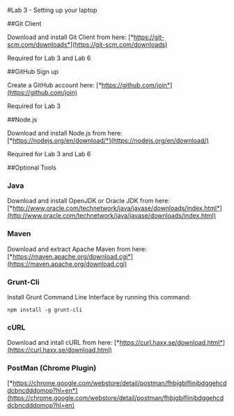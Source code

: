 #Lab 3 -  Setting up your laptop


##Git Client

Download and install Git Client from here:
[*https://git-scm.com/downloads*](https://git-scm.com/downloads)

Required for Lab 3 and Lab 6

##GitHub Sign up

Create a GitHub account here:
[*https://github.com/join*](https://github.com/join)

Required for Lab 3

##Node.js

Download and install Node.js from here:
[*https://nodejs.org/en/download/*](https://nodejs.org/en/download/)

Required for Lab 3 and Lab 6

##Optional Tools

### Java

Download and install OpenJDK or Oracle JDK from here:
[*http://www.oracle.com/technetwork/java/javase/downloads/index.html*](http://www.oracle.com/technetwork/java/javase/downloads/index.html)

### Maven

Download and extract Apache Maven from here:
[*https://maven.apache.org/download.cgi*](https://maven.apache.org/download.cgi)

### Grunt-Cli

Install Grunt Command Line Interface by running this command:
```
npm install -g grunt-cli
```

### cURL

Download and intall cURL from here:
[*https://curl.haxx.se/download.html*](https://curl.haxx.se/download.html)

### PostMan (Chrome Plugin)

[*https://chrome.google.com/webstore/detail/postman/fhbjgbiflinjbdggehcddcbncdddomop?hl=en*](https://chrome.google.com/webstore/detail/postman/fhbjgbiflinjbdggehcddcbncdddomop?hl=en)

